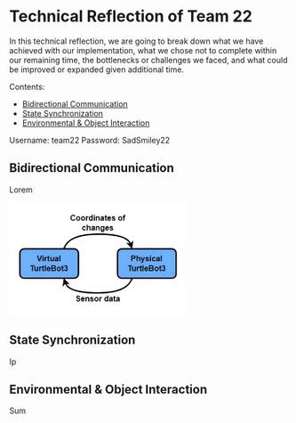 # Technical Reflection of Team 22
In this technical reflection, we are going to break down what we have achieved with our implementation, what we chose not to complete within our remaining time, the bottlenecks or challenges we faced, and what could be improved or expanded given additional time.

Contents:
- [Bidirectional Communication](#bidirectional-communication)
- [State Synchronization](#state-synchronization)
- [Environmental & Object Interaction](#environmental--object-interaction)

Username: team22
Password: SadSmiley22

## Bidirectional Communication
Lorem

<img src="simplified bidirectional comm outlined.png" width="320" height="203" />

## State Synchronization
Ip

## Environmental & Object Interaction
Sum
